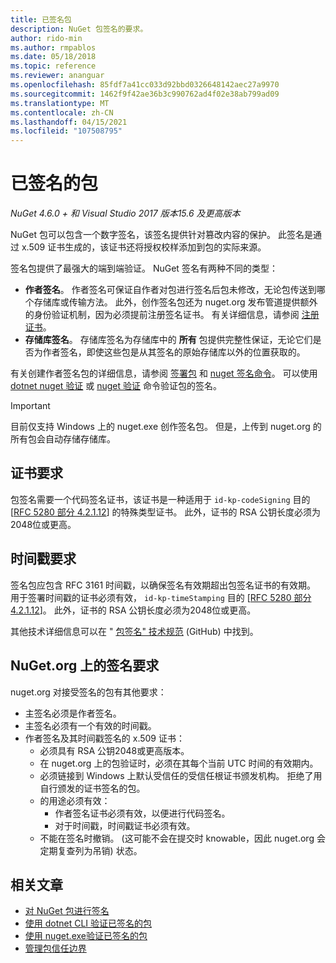 ```yaml
---
title: 已签名包
description: NuGet 包签名的要求。
author: rido-min
ms.author: rmpablos
ms.date: 05/18/2018
ms.topic: reference
ms.reviewer: ananguar
ms.openlocfilehash: 85fdf7a41cc033d92bbd0326648142aec27a9970
ms.sourcegitcommit: 1462f9f42ae36b3c990762ad4f02e38ab799ad09
ms.translationtype: MT
ms.contentlocale: zh-CN
ms.lasthandoff: 04/15/2021
ms.locfileid: "107508795"
---
```

# <a name="signed-packages"></a>已签名的包

*NuGet 4.6.0 + 和 Visual Studio 2017 版本15.6 及更高版本*

NuGet 包可以包含一个数字签名，该签名提供针对篡改内容的保护。 此签名是通过 x.509 证书生成的，该证书还将授权校样添加到包的实际来源。

签名包提供了最强大的端到端验证。 NuGet 签名有两种不同的类型：
- **作者签名**。 作者签名可保证自作者对包进行签名后包未修改，无论包传送到哪个存储库或传输方法。 此外，创作签名包还为 nuget.org 发布管道提供额外的身份验证机制，因为必须提前注册签名证书。 有关详细信息，请参阅 [注册证书](#signature-requirements-on-nugetorg)。
- **存储库签名**。 存储库签名为存储库中的 **所有** 包提供完整性保证，无论它们是否为作者签名，即使这些包是从其签名的原始存储库以外的位置获取的。   

有关创建作者签名包的详细信息，请参阅 [签署包](../create-packages/Sign-a-package.md) 和 [nuget 签名命令](../reference/cli-reference/cli-ref-sign.md)。 可以使用 [dotnet nuget 验证](/dotnet/core/tools/dotnet-nuget-verify) 或 [nuget 验证](../reference/cli-reference/cli-ref-verify.md) 命令验证包的签名。

> [!Important]
> 目前仅支持 Windows 上的 nuget.exe 创作签名包。 但是，上传到 nuget.org 的所有包会自动存储存储库。

## <a name="certificate-requirements"></a>证书要求

包签名需要一个代码签名证书，该证书是一种适用于 `id-kp-codeSigning` 目的 [[RFC 5280 部分 4.2.1.12](https://tools.ietf.org/html/rfc5280#section-4.2.1.12)] 的特殊类型证书。 此外，证书的 RSA 公钥长度必须为2048位或更高。

## <a name="timestamp-requirements"></a>时间戳要求

签名包应包含 RFC 3161 时间戳，以确保签名有效期超出包签名证书的有效期。 用于签署时间戳的证书必须有效， `id-kp-timeStamping` 目的 [[RFC 5280 部分 4.2.1.12](https://tools.ietf.org/html/rfc5280#section-4.2.1.12)]。 此外，证书的 RSA 公钥长度必须为2048位或更高。

其他技术详细信息可以在 " [包签名" 技术规范](https://github.com/NuGet/Home/wiki/Package-Signatures-Technical-Details) (GitHub) 中找到。

## <a name="signature-requirements-on-nugetorg"></a>NuGet.org 上的签名要求

nuget.org 对接受签名的包有其他要求：

- 主签名必须是作者签名。
- 主签名必须有一个有效的时间戳。
- 作者签名及其时间戳签名的 x.509 证书：
  - 必须具有 RSA 公钥2048或更高版本。
  - 在 nuget.org 上的包验证时，必须在其每个当前 UTC 时间的有效期内。
  - 必须链接到 Windows 上默认受信任的受信任根证书颁发机构。 拒绝了用自行颁发的证书签名的包。
  - 的用途必须有效： 
    - 作者签名证书必须有效，以便进行代码签名。
    - 对于时间戳，时间戳证书必须有效。
  - 不能在签名时撤销。  (这可能不会在提交时 knowable，因此 nuget.org 会定期复查列为吊销) 状态。
  
  
## <a name="related-articles"></a>相关文章

- [对 NuGet 包进行签名](../create-packages/Sign-a-Package.md)
- [使用 dotnet CLI 验证已签名的包](/dotnet/core/tools/dotnet-nuget-verify)
- [使用 nuget.exe验证已签名的包 ](../reference/cli-reference/cli-ref-verify.md)
- [管理包信任边界](../consume-packages/installing-signed-packages.md)
